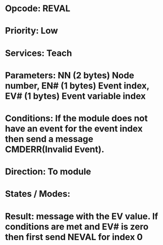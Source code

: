# Opcode: REVAL
# Priority: Low
# Services: Teach
# Parameters: NN (2 bytes) Node number, EN# (1 bytes) Event index, EV# (1 bytes) Event variable index
# Conditions: If the module does not have an event for the event index then send a message CMDERR(Invalid Event).
# Direction: To module
# States / Modes: 
# Result: message with the EV value. If conditions are met and EV# is zero then first send NEVAL for index 0